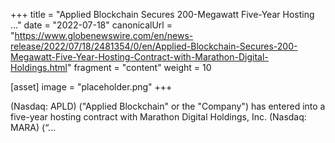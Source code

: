 +++
title = "Applied Blockchain Secures 200-Megawatt Five-Year Hosting ..."
date = "2022-07-18"
canonicalUrl = "https://www.globenewswire.com/en/news-release/2022/07/18/2481354/0/en/Applied-Blockchain-Secures-200-Megawatt-Five-Year-Hosting-Contract-with-Marathon-Digital-Holdings.html"
fragment = "content"
weight = 10

[asset]
    image = "placeholder.png"
+++

(Nasdaq: APLD) ("Applied Blockchain" or the "Company") has entered into a 
five-year hosting contract with Marathon Digital Holdings, Inc. (Nasdaq: 
MARA) (“...

